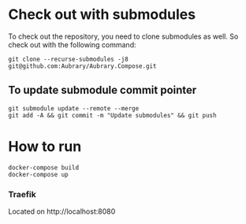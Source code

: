# Check out with submodules

To check out the repository, you need to clone submodules as well. So check out with the following command:

```git clone --recurse-submodules -j8 git@github.com:Aubrary/Aubrary.Compose.git```

## To update submodule commit pointer
```
git submodule update --remote --merge
git add -A && git commit -m "Update submodules" && git push
```

# How to run
```
docker-compose build
docker-compose up
```

### Traefik
Located on http://localhost:8080
